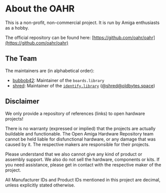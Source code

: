# About the OAHR

This is a non-profit, non-commercial project. It is run by Amiga enthusiasts as a hobby.

The official repository can be found here: [https://github.com/oahr/oahr](https://github.com/oahr/oahr)

## The Team

The maintainers are (in alphabetical order):

* [bubbob42](https://github.com/bubbob42): Maintainer of the `boards.library`
* [shred](https://github.com/shred): Maintainer of the [`identify.library`](https://github.com/shred/identify) ([@shred@oldbytes.space](https://oldbytes.space/@shred))

## Disclaimer

We only provide a repository of references (links) to open hardware projects!

There is no warranty (expressed or implied) that the projects are actually buildable and functionable. The Open Amiga Hardware Repository team cannot be held liable for disfunctional hardware, or any damage that was caused by it. The respective makers are responsible for their projects.

Please understand that we also cannot give any kind of product or assembly support. We also do not sell the hardware, components or kits. If you need assistance, please get in contact with the respective maker of the project.

All Manufacturer IDs and Product IDs mentioned in this project are decimal, unless explicitly stated otherwise.
